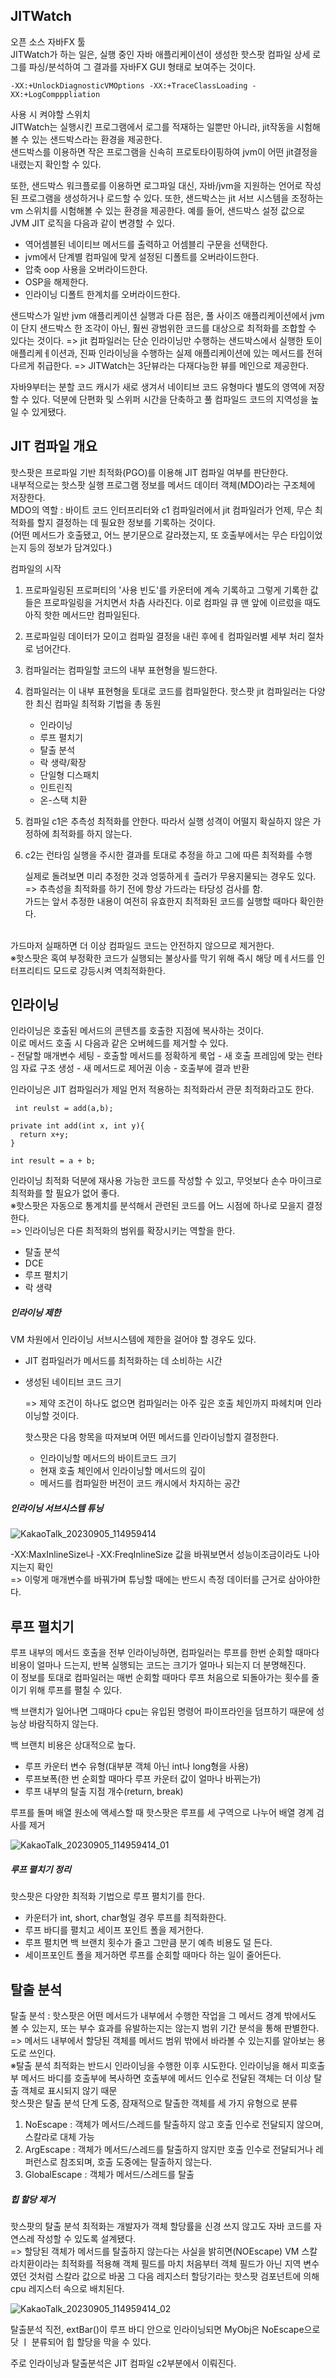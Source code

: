 <h2>JITWatch</h2>
오픈 소스 자바FX 툴</br>
JITWatch가 하는 일은, 실행 중인 자바 애플리케이션이 생성한 핫스팟 컴파일 상세 로그를 파싱/분석하여 그 결과를 자바FX GUI 형태로 보여주는 것이다.</br>

```
-XX:+UnlockDiagnosticVMOptions -XX:+TraceClassLoading -XX:+LogCompppliation
```
사용 시 켜야할 스위치
</br>
JITWatch는 실행시킨 프로그램에서 로그를 적재하는 일뿐만 아니라, jit작동을 시험해볼 수 있는 샌드박스라는 환경을 제공한다.</br>
샌드박스를 이용하면 작은 프로그램을 신속히 프로토타이핑하여 jvm이 어떤 jit결정을 내렸는지 확인할 수 있다.</br>

또한, 샌드박스 워크플로를 이용하면 로그파일 대신, 자바/jvm을 지원하는 언어로 작성된 프로그램을 생성하거나 로드할 수 있다.
또한, 샌드박스는 jit 서브 시스템을 조정하는 vm 스위치를 시험해볼 수 있는 환경을 제공한다.
예를 들어, 샌드박스 설정 값으로 JVM JIT 로직을 다음과 같이 변경할 수 있다.
   - 역어셈블된 네이티브 메서드를 출력하고 어셈블리 구문을 선택한다.
   - jvm에서 단계별 컴파일에 맞게 설정된 디폴트를 오버라이드한다.
   - 압축 oop 사용을 오버라이드한다.
   - OSP을 해제한다.
   - 인라이닝 디폴트 한계치를 오버라이드한다.

샌드박스가 일반 jvm 애플리케이션 실행과 다른 점은, 풀 사이즈 애플리케이션에서 jvm이 단지 샌드박스 한 조각이 아닌, 훨씬 광범위한 코드를 대상으로 최적화를 조합할 수 있다는 것이다.
=> jit 컴파일러는 단순 인라이닝만 수행하는 샌드박스에서 실행한 토이 애플리케ㅔ이션과, 진짜 인라이닝을 수행하는 실제 애플리케이션에 있는 메서드를 전혀 다르게 취급한다.
=> JITWatch는 3단뷰라는 다재다능한 뷰를 메인으로 제공한다.


자바9부터는 분할 코드 캐시가 새로 생겨서 네이티브 코드 유형마다 별도의 영역에 저장할 수 있다.
덕분에 단편화 및 스위퍼 시간을 단축하고 풀 컴파일드 코드의 지역성을 높일 수 있게됐다.

<h2>JIT 컴파일 개요</h2>

핫스팟은 프로파일 기반 최적화(PGO)를 이용해 JIT 컴파일 여부를 판단한다.</br>
내부적으로는 핫스팟 실행 프로그램 정보를 메서드 데이터 객체(MDO)라는 구조체에 저장한다.</br>
MDO의 역할 : 바이트 코드 인터프리터와 c1 컴파일러에서 jit 컴파일러가 언제, 무슨 최적화를 할지 결정하는 데 필요한 정보를 기록하는 것이다.</br>
(어떤 메서드가 호출됐고, 어느 분기문으로 갈라졌는지, 또 호출부에서는 무슨 타입이었는지 등의 정보가 담겨있다.)</br>

컴파일의 시작</br>
1. 프로파일링된 프로퍼티의 '사용 빈도'를 카운터에 계속 기록하고 그렇게 기록한 값들은 프로파일링을 거치면서 차츰 사라진다. 이로 컴파일 큐 맨 앞에 이르렀을 때도 아직 핫한 메서드만 컴파일된다.
2. 프로파일링 데이터가 모이고 컴파일 결정을 내린 후에ㅔ 컴파일러별 세부 처리 절차로 넘어간다.
3. 컴파일러는 컴파일할 코드의 내부 표현형을 빌드한다.
4. 컴파일러는 이 내부 표현형을 토대로 코드를 컴파일한다.
   핫스팟 jit 컴파일러는 다양한 최신 컴파일 최적화 기법을 총 동원</br>
    - 인라이닝
    - 루프 펼치기
    - 탈출 분석
    - 락 생략/확장
    - 단일형 디스패치
    - 인트린직
    - 온-스택 치환
5. 컴파일 c1은 추측성 최적화를 안한다. 따라서 실행 성격이 어떨지 확실하지 않은 가정하에 최적화를 하지 않는다.
6. c2는 런타임 실행을 주시한 결과를 토대로 추정을 하고 그에 따른 최적화를 수행


   실제로 돌려보면 미리 추정한 것과 엉뚱하게ㅔ 츨러가 무용지물되는 경우도 있다.</br>
   => 추측성을 최적화를 하기 전에 항상 가드라는 타당성 검사를 함.</br>
   가드는 앞서 추정한 내용이 여전히 유효한지 최적화된 코드를 실행할 때마다 확인한다.</br></br>

가드마저 실패하면 더 이상 컴파일드 코드는 안전하지 않으므로 제거한다.</br>
※핫스팟은 혹여 부정확한 코드가 실행되는 불상사를 막기 위해 즉시 해당 메ㅔ서드를 인터프리티드 모드로 강등시켜 역최적화한다.</br>



<h2>인라이닝</h2>
인라이닝은 호출된 메서드의 콘텐츠를 호출한 지점에 복사하는 것이다.</br>
이로 메서드 호출 시 다음과 같은 오버헤드를 제거할 수 있다.</br>
 - 전달할 매개변수 세팅
 - 호출할 메서드를 정확하게 룩업
 - 새 호출 프레임에 맞는 런타임 자료 구조 생성
 - 새 메서드로 제어권 이송
 - 호출부에 결과 반환

인라이닝은 JIT 컴파일러가 제일 먼저 적용하는 최적화라서 관문 최적화라고도 한다.</br>
```
 int reulst = add(a,b);

private int add(int x, int y){
  return x+y;
}

int result = a + b;
```
인라이닝 최적화 덕분에 재사용 가능한 코드를 작성할 수 있고, 무엇보다 손수 마이크로 최적화를 할 필요가 없어 좋다.</br>
※핫스팟은 자동으로 통계치를 분석해서 관련된 코드를 어느 시점에 하나로 모을지 결정한다.</br>
=> 인라이닝은 다른 최적화의 범위를 확장시키는 역할을 한다.</br>
 - 탈출 분석
 - DCE
 - 루프 펼치기
 - 락 생략


<h5>인라이닝 제한</h5>

VM 차원에서 인라이닝 서브시스템에 제한을 걸어야 할 경우도 있다.</br>
 - JIT 컴파일러가 메서드를 최적화하는 데 소비하는 시간
 - 생성된 네이티브 코드 크기

   => 제약 조건이 하나도 없으면 컴파일러는 아주 깊은 호출 체인까지 파헤치며 인라이닝할 것이다.</br>

   핫스팟은 다음 항목을 따져보며 어떤 메서드를 인라이닝할지 결정한다.</br>
    - 인라이닝할 메서드의 바이트코드 크기
    - 현재 호출 체인에서 인라이닝할 메서드의 깊이
    - 메서드를 컴파일한 버전이 코드 캐시에서 차지하는 공간

<h5>인라이닝 서브시스템 튜닝</h5>


![KakaoTalk_20230905_114959414](https://github.com/JSON-loading-and-unloading/Optimizing-Java/assets/106163272/2a228681-54af-47aa-b0c2-b12c48875aec)

-XX:MaxInlineSize나 -XX:FreqInlineSize 값을 바꿔보면서 성능이조금이라도 나아지는지 확인</br>
=> 이렇게 매개변수를 바꿔가며 튜닝할 때에는 반드시 측정 데이터를 근거로 삼아야한다.</br>

<h2>루프 펼치기</h2>

루프 내부의 메서드 호출을 전부 인라이닝하면, 컴파일러는 루프를 한번 순회할 때마다 비용이 얼마나 드는지, 반복 실행되는 코드는 크기가 얼마나 되는지 더 분명해진다.</br>
이 정보를 토대로 컴파일러는 매번 순회할 때마다 루프 처음으로 되돌아가는 횟수를 줄이기 위해 루프를 펼칠 수 있다.</br>

백 브랜치가 일어나면 그때마다 cpu는 유입된 명령어 파이프라인을 덤프하기 때문에 성능상 바람직하지 않는다.</br>

백 브랜치 비용은 상대적으로 높다.</br>
 - 루프 카운터 변수 유형(대부분 객체 아닌 int나 long형을 사용)
 - 루프보폭(한 번 순회할 때마다 루프 카운터 값이 얼마나 바뀌는가)
 - 루프 내부의 탈출 지점 개수(return, break)


루프를 돌며 배열 원소에 액세스할 때 핫스팟은 루프를 세 구역으로 나누어 배열 경계 검사를 제거</br>


![KakaoTalk_20230905_114959414_01](https://github.com/JSON-loading-and-unloading/Optimizing-Java/assets/106163272/efb3c16b-8c10-48f4-93c6-d820c3d890b8)


<h5>루프 펼치기 정리</h5>

핫스팟은 다양한 최적화 기법으로 루프 펼치기를 한다.</br>
 - 카운터가 int, short, char형일 경우 루프를 최적화한다.
 - 루프 바디를 펼치고 세이프 포인트 폴을 제거한다.
 - 루프 펼치면 백 브랜치 횟수가 줄고 그만큼 분기 예측 비용도 덜 든다.
 - 세이프포인트 폴을 제거하면 루프를 순회할 때마다 하는 일이 줄어든다.


<h2>탈출 분석</h2>

탈출 분석 :  핫스팟은 어떤 메서드가 내부에서 수행한 작업을 그 메서드 경계 밖에서도 볼 수 있는지, 또는 부수 효과를 유발하는지는 않는지 범위 기간 분석을 통해 판별한다.</br>
=> 메서드 내부에서 할당된 객체를 메서드 범위 밖에서 바라볼 수 있는지를 알아보는 용도로 쓰인다.</br>
※탈출 분석 최적화는 반드시 인라이닝을 수행한 이후 시도한다. 인라이닝을 해서 피호출부 메서드 바디를 호출부에 복사하면 호출부에 메서드 인수로 전달된 객체는 더 이상 탈출 객체로 표시되지 않기 때문
</br>
핫스팟은 탈출 분석 단계 도중, 잠재적으로 탈출한 객체를 세 가지 유형으로 분류</br>

1. NoEscape : 객체가 메서드/스레드를 탈출하지 않고 호출 인수로 전달되지 않으며, 스칼라로 대체 가능
2. ArgEscape : 객체가 메서드/스레드를 탈출하지 않지만 호출 인수로 전달되거나 레퍼런스로 참조되며, 호출 도중에는 탈출하지 않는다.
3. GlobalEscape : 객체가 메서드/스레드를 탈출


<h5>힙 할당 제거</h5>

핫스팟의 탈출 분석 최적화는 개발자가 객체 할당률을 신경 쓰지 않고도 자바 코드를 자연스레 작성할 수 있도록 설계됐다.</br>
=> 할당된 객체가 메서드를 탈출하지 않는다는 사실을 밝히면(NOEscape) VM 스칼라치환이라는 최적화를 적용해 객체 필드를 마치 처음부터 객체 필드가 아닌 지역 변수였던 것처럼 스칼라 값으로 바꿈
그 다음 레지스터 할당기라는 핫스팟 검포넌트에 의해 cpu 레지스터 속으로 배치된다.</br>

![KakaoTalk_20230905_114959414_02](https://github.com/JSON-loading-and-unloading/Optimizing-Java/assets/106163272/d0502df6-ba84-4b0f-a432-cfe203dacf79)




탈출분석 직전, extBar()이 루프 바디 안으로 인라이닝되면 MyObj은 NoEscape으로 닷 ㅣ 분류되어 힙 할당을 막을 수 있다.</br>

주로 인라이닝과 탈출분석은 JIT 컴파일 c2부분에서 이뤄진다.
